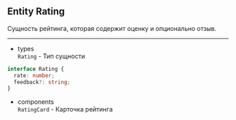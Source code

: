 ## Entity Rating

Сущность рейтинга, которая содержит оценку и опционально отзыв.

---

- types  
  `Rating` - Тип сущности

```typescript
interface Rating {
  rate: number;
  feedback?: string;
}
```

- components  
  `RatingCard` - Карточка рейтинга
